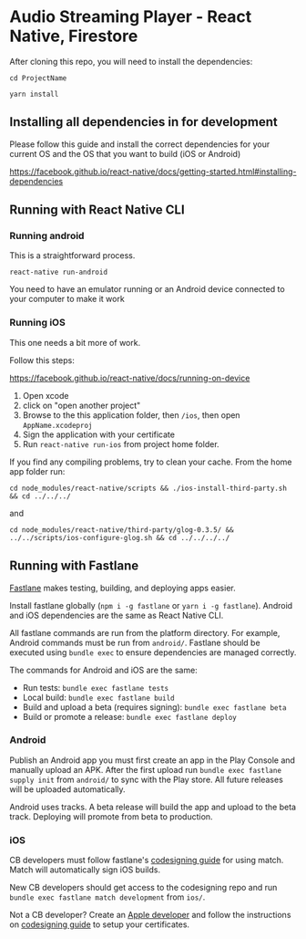 # Audio Streaming Player - React Native, Firestore

After cloning this repo, you will need to install the dependencies:

`cd ProjectName`

`yarn install`

## Installing all dependencies in for development
Please follow this guide and install the correct dependencies for your current OS and the OS that you want to build (iOS or Android)

https://facebook.github.io/react-native/docs/getting-started.html#installing-dependencies

## Running with React Native CLI

### Running android
This is a straightforward process.

`react-native run-android`

You need to have an emulator running or an Android device connected to your computer to make it work

### Running iOS
This one needs a bit more of work.

Follow this steps:

https://facebook.github.io/react-native/docs/running-on-device

1) Open xcode
2) click on "open another project"
3) Browse to the this application folder, then `/ios`, then open `AppName.xcodeproj`
4) Sign the application with your certificate
5) Run `react-native run-ios` from project home folder.

If you find any compiling problems, try to clean your cache. From the home app folder run:

`cd node_modules/react-native/scripts && ./ios-install-third-party.sh && cd ../../../`

and

`cd node_modules/react-native/third-party/glog-0.3.5/ && ../../scripts/ios-configure-glog.sh && cd ../../../../`

## Running with Fastlane

[Fastlane](https://fastlane.tools/) makes testing, building, and deploying apps
easier.

Install fastlane globally (`npm i -g fastlane` or `yarn i -g fastlane`).
Android and iOS dependencies are the same as React Native CLI.

All fastlane commands are run from the platform directory. For example, Android
commands must be run from `android/`. Fastlane should be executed using `bundle
exec` to ensure dependencies are managed correctly.

The commands for Android and iOS are the same:

* Run tests: `bundle exec fastlane tests`
* Local build: `bundle exec fastlane build`
* Build and upload a beta (requires signing): `bundle exec fastlane beta`
* Build or promote a release: `bundle exec fastlane deploy`

### Android

Publish an Android app you must first create an app in the Play Console and
manually upload an APK. After the first upload run `bundle exec fastlane supply
init` from `android/` to sync with the Play store. All future releases will be
uploaded automatically.

Android uses tracks. A beta release will build the app and upload to the beta
track. Deploying will promote from beta to production.

### iOS

CB developers must follow fastlane's [codesigning guide](https://codesigning.guide/) for using match.
Match will automatically sign iOS builds.

New CB developers should get access to the codesigning repo and run `bundle
exec fastlane match development` from `ios/`.

Not a CB developer? Create an [Apple developer](https://developer.apple.com)
and follow the instructions on [codesigning guide](https://codesigning.guide/)
to setup your certificates.
